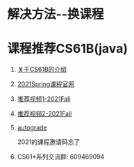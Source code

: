 # 解决方法--换课程

# 课程推荐CS61B(java)

1. [关于CS61B的介绍](https://csdiy.wiki/%E6%95%B0%E6%8D%AE%E7%BB%93%E6%9E%84%E4%B8%8E%E7%AE%97%E6%B3%95/CS61B/)

2. [2021Spring课程官网](https://sp21.datastructur.es/)

3. [推荐视频1-2021Fall](https://www.bilibili.com/video/BV1io4y1e7Y8/?spm_id_from=333.999.0.0)

4. [推荐视频2-2021Fall](https://www.bilibili.com/video/BV1Rr4y1Z7iw/?spm_id_from=333.999.0.0&vd_source=86c038e54178b2c8db06f72a2c1b15da)

5. [autograde](https://www.gradescope.com/) 

   2021的课程邀请码忘了

6. CS61*系列交流群: 609469094





